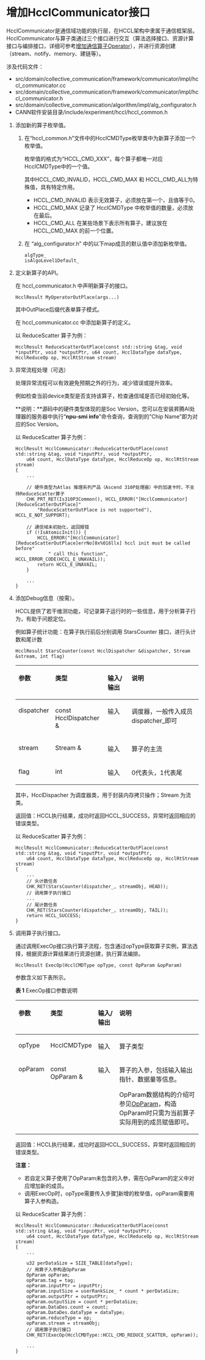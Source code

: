 # 增加HcclCommunicator接口<a name="ZH-CN_TOPIC_0000001941345833"></a>

HcclCommunicator是通信域功能的执行层，在HCCL架构中隶属于通信框架层。HcclCommunicator与算子类通过三个接口进行交互（算法选择接口、资源计算接口与编排接口，详细可参考[增加通信算子Operator](增加通信算子Operator.md)），并进行资源创建（stream、notify、memory、建链等）。

涉及代码文件：
-   src/domain/collective\_communication/framework/communicator/impl/hccl\_communicator.cc
-   src/domain/collective\_communication/framework/communicator/impl/hccl\_communicator.h
-   src/domain/collective\_communication/algorithm/impl/alg\_configurator.h
-   CANN软件安装目录/include/experiment/hccl/hccl\_common.h

1.  添加新的算子枚举值。
    1.  在“hccl\_common.h”文件中的HcclCMDType枚举类中为新算子添加一个枚举值。

        枚举值的格式为“HCCL\_CMD\_XXX”，每个算子都唯一对应HcclCMDType中的一个值。

        其中HCCL\_CMD\_INVALID，HCCL\_CMD\_MAX 和 HCCL\_CMD\_ALL为特殊值，具有特定作用。

        -   HCCL\_CMD\_INVALID 表示无效算子，必须放在第一个，且值等于0。
        -   HCCL\_CMD\_MAX 记录了 HcclCMDType 中枚举值的数量，必须放在最后。
        -   HCCL\_CMD\_ALL 在某些场景下表示所有算子，建议放在 HCCL\_CMD\_MAX 的前一个位置。

    2.  在 “alg\_configurator.h” 中的以下map成员的默认值中添加新枚举值。

        ```
        algType_
        isAlgoLevel1Default_
        ```

2. 定义新算子的API。

    在 hccl\_communicator.h 中声明新算子的接口。

    ```
    HcclResult MyOperatorOutPlace(args...)
    ```

    其中OutPlace后缀代表单算子模式。

    在 hccl\_communicator.cc 中添加新算子的定义。

    以 ReduceScatter 算子为例：

    ```
    HcclResult ReduceScatterOutPlace(const std::string &tag, void *inputPtr, void *outputPtr, u64 count, HcclDataType dataType, HcclReduceOp op, HcclRtStream stream)
    ```

3.  异常流程处理（可选）

    处理异常流程可以有效避免预期之外的行为，减少错误或提升效率。

    例如检查当前device类型是否支持该算子，检查通信域是否已经初始化等。

    **说明：**源码中的硬件类型体现的是Soc Version，您可以在安装昇腾AI处理器的服务器中执行“**npu-smi info**”命令查询，查询到的“Chip Name”即为对应的Soc Version。

    以 ReduceScatter 算子为例：

    ```
    HcclResult HcclCommunicator::ReduceScatterOutPlace(const std::string &tag, void *inputPtr, void *outputPtr,
        u64 count, HcclDataType dataType, HcclReduceOp op, HcclRtStream stream)
    {
        ...
    
        // 硬件类型为Atlas 推理系列产品（Ascend 310P处理器）中的加速卡时，不支持ReduceScatter算子
        CHK_PRT_RET(Is310P3Common(), HCCL_ERROR("[HcclCommunicator][ReduceScatterOutPlace]"
            "ReduceScatterOutPlace is not supported"), HCCL_E_NOT_SUPPORT);
    
        // 通信域未初始化，返回报错
        if (!IsAtomicInit()) {
            HCCL_ERROR("[HcclCommunicator][ReduceScatterOutPlace]errNo[0x%016llx] hccl init must be called before"
                " call this function", HCCL_ERROR_CODE(HCCL_E_UNAVAIL));
            return HCCL_E_UNAVAIL;
        }
    
        ...
    }
    ```

4.  添加Debug信息（按需）。

    HCCL提供了若干维测功能，可记录算子运行时的一些信息，用于分析算子行为，有助于问题定位。

    例如算子统计功能：在算子执行前后分别调用 StarsCounter 接口，进行头计数和尾计数

    ```
    HcclResult StarsCounter(const HcclDispatcher &dispatcher, Stream &stream, int flag)
    ```

    <a name="table10972811151010"></a>
    <table><thead align="left"><tr id="row597216118108"><th class="cellrowborder" valign="top" width="16.31%" id="mcps1.1.5.1.1"><p id="p13972141181016"><a name="p13972141181016"></a><a name="p13972141181016"></a>参数</p>
    </th>
    <th class="cellrowborder" valign="top" width="28.82%" id="mcps1.1.5.1.2"><p id="p79724118103"><a name="p79724118103"></a><a name="p79724118103"></a>类型</p>
    </th>
    <th class="cellrowborder" valign="top" width="13.889999999999999%" id="mcps1.1.5.1.3"><p id="p697281113106"><a name="p697281113106"></a><a name="p697281113106"></a>输入/输出</p>
    </th>
    <th class="cellrowborder" valign="top" width="40.98%" id="mcps1.1.5.1.4"><p id="p1097216118107"><a name="p1097216118107"></a><a name="p1097216118107"></a>说明</p>
    </th>
    </tr>
    </thead>
    <tbody><tr id="row16972201131014"><td class="cellrowborder" valign="top" width="16.31%" headers="mcps1.1.5.1.1 "><p id="p49722011111016"><a name="p49722011111016"></a><a name="p49722011111016"></a>dispatcher</p>
    </td>
    <td class="cellrowborder" valign="top" width="28.82%" headers="mcps1.1.5.1.2 "><p id="p497281114108"><a name="p497281114108"></a><a name="p497281114108"></a>const HcclDispatcher &amp;</p>
    </td>
    <td class="cellrowborder" valign="top" width="13.889999999999999%" headers="mcps1.1.5.1.3 "><p id="p20972111111109"><a name="p20972111111109"></a><a name="p20972111111109"></a>输入</p>
    </td>
    <td class="cellrowborder" valign="top" width="40.98%" headers="mcps1.1.5.1.4 "><p id="p119727115101"><a name="p119727115101"></a><a name="p119727115101"></a>调度器，一般传入成员dispatcher_即可</p>
    </td>
    </tr>
    <tr id="row1497241191012"><td class="cellrowborder" valign="top" width="16.31%" headers="mcps1.1.5.1.1 "><p id="p1097231113109"><a name="p1097231113109"></a><a name="p1097231113109"></a>stream</p>
    </td>
    <td class="cellrowborder" valign="top" width="28.82%" headers="mcps1.1.5.1.2 "><p id="p7943917191114"><a name="p7943917191114"></a><a name="p7943917191114"></a>Stream &amp;</p>
    </td>
    <td class="cellrowborder" valign="top" width="13.889999999999999%" headers="mcps1.1.5.1.3 "><p id="p139722011141017"><a name="p139722011141017"></a><a name="p139722011141017"></a>输入</p>
    </td>
    <td class="cellrowborder" valign="top" width="40.98%" headers="mcps1.1.5.1.4 "><p id="p09731011141014"><a name="p09731011141014"></a><a name="p09731011141014"></a>算子的主流</p>
    </td>
    </tr>
    <tr id="row0866183715103"><td class="cellrowborder" valign="top" width="16.31%" headers="mcps1.1.5.1.1 "><p id="p386643721018"><a name="p386643721018"></a><a name="p386643721018"></a>flag</p>
    </td>
    <td class="cellrowborder" valign="top" width="28.82%" headers="mcps1.1.5.1.2 "><p id="p168668372108"><a name="p168668372108"></a><a name="p168668372108"></a>int</p>
    </td>
    <td class="cellrowborder" valign="top" width="13.889999999999999%" headers="mcps1.1.5.1.3 "><p id="p3866173761013"><a name="p3866173761013"></a><a name="p3866173761013"></a>输入</p>
    </td>
    <td class="cellrowborder" valign="top" width="40.98%" headers="mcps1.1.5.1.4 "><p id="p1086614376105"><a name="p1086614376105"></a><a name="p1086614376105"></a>0代表头，1代表尾</p>
    </td>
    </tr>
    </tbody>
    </table>

    其中，HcclDispacher 为调度器类，用于封装内存拷贝操作；Stream 为流类。

    返回值：HCCL执行结果，成功时返回HCCL\_SUCCESS，异常时返回相应的错误类型。

    以 ReduceScatter 算子为例：

    ```
    HcclResult HcclCommunicator::ReduceScatterOutPlace(const std::string &tag, void *inputPtr, void *outputPtr,
        u64 count, HcclDataType dataType, HcclReduceOp op, HcclRtStream stream)
    {
        ...
        // 头计数任务
        CHK_RET(StarsCounter(dispatcher_, streamObj, HEAD));
        // 调用算子执行接口
        ...
        // 尾计数任务
        CHK_RET(StarsCounter(dispatcher_, streamObj, TAIL));
        return HCCL_SUCCESS;
    }
    ```

5. 调用算子执行接口。

    通过调用ExecOp接口执行算子流程，包含通过opType获取算子实例，算法选择，根据资源计算结果进行资源创建，执行算法编排。

    ```
    HcclResult ExecOp(HcclCMDType opType, const OpParam &opParam)
    ```

    参数含义如下表所示。

    **表 1**  ExecOp接口参数说明

    <a name="table827101275518"></a>
    <table><thead align="left"><tr id="row429121265517"><th class="cellrowborder" valign="top" width="13.68%" id="mcps1.2.5.1.1"><p id="p1329121214558"><a name="p1329121214558"></a><a name="p1329121214558"></a>参数</p>
    </th>
    <th class="cellrowborder" valign="top" width="23.080000000000002%" id="mcps1.2.5.1.2"><p id="p146768713238"><a name="p146768713238"></a><a name="p146768713238"></a>类型</p>
    </th>
    <th class="cellrowborder" valign="top" width="12.5%" id="mcps1.2.5.1.3"><p id="p10230141454318"><a name="p10230141454318"></a><a name="p10230141454318"></a>输入/输出</p>
    </th>
    <th class="cellrowborder" valign="top" width="50.739999999999995%" id="mcps1.2.5.1.4"><p id="p83121275519"><a name="p83121275519"></a><a name="p83121275519"></a>说明</p>
    </th>
    </tr>
    </thead>
    <tbody><tr id="row1131131265511"><td class="cellrowborder" valign="top" width="13.68%" headers="mcps1.2.5.1.1 "><p id="p191061137121320"><a name="p191061137121320"></a><a name="p191061137121320"></a>opType</p>
    </td>
    <td class="cellrowborder" valign="top" width="23.080000000000002%" headers="mcps1.2.5.1.2 "><p id="p46778720237"><a name="p46778720237"></a><a name="p46778720237"></a>HcclCMDType</p>
    </td>
    <td class="cellrowborder" valign="top" width="12.5%" headers="mcps1.2.5.1.3 "><p id="p16105133721316"><a name="p16105133721316"></a><a name="p16105133721316"></a>输入</p>
    </td>
    <td class="cellrowborder" valign="top" width="50.739999999999995%" headers="mcps1.2.5.1.4 "><p id="p10105143741311"><a name="p10105143741311"></a><a name="p10105143741311"></a>算子类型</p>
    </td>
    </tr>
    <tr id="row18118485118"><td class="cellrowborder" valign="top" width="13.68%" headers="mcps1.2.5.1.1 "><p id="p11104837101311"><a name="p11104837101311"></a><a name="p11104837101311"></a>opParam</p>
    </td>
    <td class="cellrowborder" valign="top" width="23.080000000000002%" headers="mcps1.2.5.1.2 "><p id="p20677197162311"><a name="p20677197162311"></a><a name="p20677197162311"></a>const OpParam &amp;</p>
    </td>
    <td class="cellrowborder" valign="top" width="12.5%" headers="mcps1.2.5.1.3 "><p id="p8103173701314"><a name="p8103173701314"></a><a name="p8103173701314"></a>输入</p>
    </td>
    <td class="cellrowborder" valign="top" width="50.739999999999995%" headers="mcps1.2.5.1.4 "><p id="p151038375137"><a name="p151038375137"></a><a name="p151038375137"></a>算子的入参，包括输入输出指针、数据量等信息。</p>
        <p id="p1764074615421"><a name="p1764074615421"></a><a name="p1764074615421"></a>OpParam数据结构的介绍可参见<a href="OpParam.md">OpParam</a>，构造OpParam时只需为当前算子实际用到的成员赋值即可。</p>
    </td>
    </tr>
    </tbody>
    </table>


    返回值：HCCL执行结果，成功时返回HCCL\_SUCCESS，异常时返回相应的错误类型。

    **注意：** 

    -   若自定义算子使用了OpParam未包含的入参，需在OpParam的定义中对应增加新的成员。
    -   调用ExecOp时，opType需要传入步骤[1](#li1544184665913)新增的枚举值，opParam需要用算子入参构造。

    以 ReduceScatter 算子为例：

    ```
    HcclResult HcclCommunicator::ReduceScatterOutPlace(const std::string &tag, void *inputPtr, void *outputPtr,
        u64 count, HcclDataType dataType, HcclReduceOp op, HcclRtStream stream)
    {
        ...
    
        u32 perDataSize = SIZE_TABLE[dataType];
        // 用算子入参构造OpParam
        OpParam opParam;
        opParam.tag = tag;
        opParam.inputPtr = inputPtr;
        opParam.inputSize = userRankSize_ * count * perDataSize;
        opParam.outputPtr = outputPtr;
        opParam.outputSize = count * perDataSize;
        opParam.DataDes.count = count;
        opParam.DataDes.dataType = dataType;
        opParam.reduceType = op;
        opParam.stream = streamObj;
        // 调用算子执行接口
        CHK_RET(ExecOp(HcclCMDType::HCCL_CMD_REDUCE_SCATTER, opParam));
    
        ...
    }
    ```

